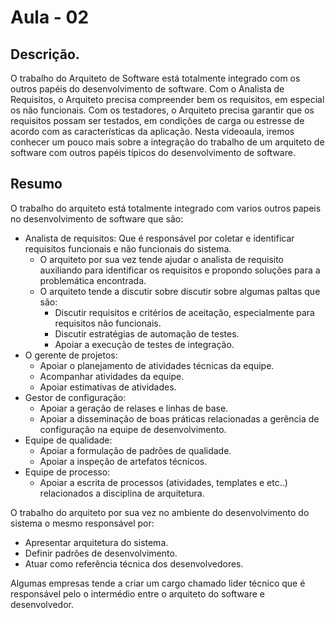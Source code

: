 # Aula - 02

## Descrição.
  O trabalho do Arquiteto de Software está totalmente integrado com os outros papéis do desenvolvimento de software. Com o Analista de Requisitos, o Arquiteto precisa compreender bem os requisitos, em especial os não funcionais. Com os testadores, o Arquiteto precisa garantir que os requisitos possam ser testados, em condições de carga ou estresse de acordo com as características da aplicação. Nesta videoaula, iremos conhecer um pouco mais sobre a integração do trabalho de um arquiteto de software com outros papéis típicos do desenvolvimento de software.

## Resumo

O trabalho do arquiteto está totalmente integrado com varios outros papeis no desenvolvimento de software que são:
  - Analista de requisitos: Que é responsável por coletar e identificar requisitos funcionais e não funcionais do sistema.
      - O arquiteto por sua vez tende ajudar o analista de requisito auxiliando para identificar os requisitos e propondo soluções para a problemática encontrada.
      - O arquiteto tende a discutir sobre discutir sobre algumas paltas que são:
          - Discutir requisitos e critérios de aceitação, especialmente para requisitos não funcionais.
          - Discutir estratégias de automação de testes.
          - Apoiar a execução de testes de integração.
  - O gerente de projetos:
      - Apoiar o planejamento de atividades técnicas da equipe.
      - Acompanhar atividades da equipe.
      - Apoiar estimativas de atividades.
  - Gestor de configuração:
      - Apoiar a geração de relases e linhas de base.
      - Apoiar a disseminação de boas práticas relacionadas a gerência de configuração na equipe de desenvolvimento.
  - Equipe de qualidade:
      - Apoiar a formulação de padrões de qualidade.
      - Apoiar a inspeção de artefatos técnicos.
  - Equipe de processo:
      - Apoiar a escrita de processos (atividades, templates e etc..) relacionados a disciplina de arquitetura.

O trabalho do arquiteto por sua vez no ambiente do desenvolvimento do sistema o mesmo responsável por:
  - Apresentar arquitetura do sistema.
  - Definir padrões de desenvolvimento.
  - Atuar como referência técnica dos desenvolvedores.

Algumas empresas tende a criar um cargo chamado lider técnico que é responsável pelo o intermédio entre o arquiteto do software e desenvolvedor.

